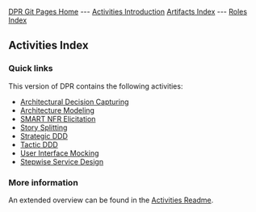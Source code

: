 
[DPR Git Pages Home](https://socadk.github.io/design-practice-repository) ---
[Activities Introduction](https://socadk.github.io/design-practice-repository/activities/readme-gp) 
[Artifacts Index](https://socadk.github.io/design-practice-repository/artifact-templates/index) ---
[Roles Index](https://socadk.github.io/design-practice-repository/roles/index) 

## Activities Index

### Quick links

This version of DPR contains the following activities: 

* [Architectural Decision Capturing](DPR-ArchitecturalDecisionCapturing.md)
* [Architecture Modeling](DPR-ArchitectureModeling.md)
* [SMART NFR Elicitation](DPR-SMART-NFR-Elicitation.md)
* [Story Splitting](DPR-StorySplitting.md)
* [Strategic DDD](DPR-StrategicDDD.md)
* [Tactic DDD](DPR-TacticDDD.md)
* [User Interface Mocking](DPR-UserInterfaceMocking.md)
* [Stepwise Service Design](SDPR-StepwiseServiceDesign.md)

### More information

An extended overview can be found in the [Activities Readme](introduction.md).